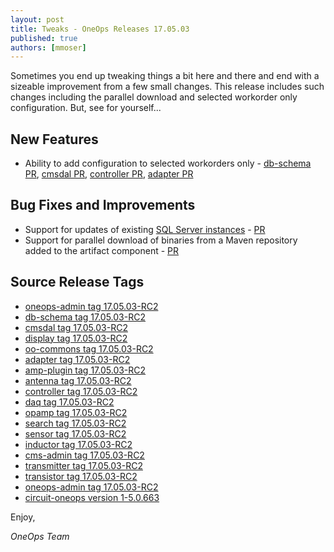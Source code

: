 ```yaml
---
layout: post
title: Tweaks - OneOps Releases 17.05.03
published: true
authors: [mmoser]
---
```


Sometimes you end up tweaking things a bit here and there and end with a
sizeable improvement from a few small changes. This release includes such
changes including the parallel download and selected workorder only
configuration. But, see for yourself...

<!--more-->

## New Features

* Ability to add configuration to selected workorders only -
[db-schema PR](https://github.com/oneops/db-schema/pull/54),
[cmsdal PR](https://github.com/oneops/cmsdal/pull/84),
[controller PR](https://github.com/oneops/controller/pull/58),
[adapter PR](https://github.com/oneops/adapter/pull/37)

## Bug Fixes and Improvements

* Support for updates of existing
  [SQL Server instances](/user/design/ms-sqlserver-pack.html) -
  [PR](https://github.com/oneops/circuit-oneops-1/pull/820)
* Support for parallel download of binaries from a Maven repository added to the
  artifact component - [PR](https://github.com/oneops/oneops-admin/pull/191)

## Source Release Tags

- [oneops-admin tag 17.05.03-RC2](https://github.com/oneops/oneops-admin/tree/17.05.03-RC2)
- [db-schema tag 17.05.03-RC2](https://github.com/oneops/db-schema/tree/17.05.03-RC2)
- [cmsdal tag 17.05.03-RC2](https://github.com/oneops/cmsdal/tree/17.05.03-RC2)
- [display tag 17.05.03-RC2](https://github.com/oneops/display/tree/17.05.03-RC2)
- [oo-commons tag 17.05.03-RC2](https://github.com/oneops/oo-commons/tree/17.05.03-RC2)
- [adapter tag 17.05.03-RC2](https://github.com/oneops/adapter/tree/17.05.03-RC2)
- [amp-plugin tag 17.05.03-RC2](https://github.com/oneops/amq-plugin/tree/17.05.03-RC2)
- [antenna tag 17.05.03-RC2](https://github.com/oneops/antenna/tree/17.05.03-RC2)
- [controller tag 17.05.03-RC2](https://github.com/oneops/controller/tree/17.05.03-RC2)
- [daq tag 17.05.03-RC2](https://github.com/oneops/daq/tree/17.05.03-RC2)
- [opamp tag 17.05.03-RC2](https://github.com/oneops/opamp/tree/17.05.03-RC2)
- [search tag 17.05.03-RC2](https://github.com/oneops/search/tree/17.05.03-RC2)
- [sensor tag 17.05.03-RC2](https://github.com/oneops/sensor/tree/17.05.03-RC2)
- [inductor tag 17.05.03-RC2](https://github.com/oneops/inductor/tree/17.05.03-RC2)
- [cms-admin tag 17.05.03-RC2](https://github.com/oneops/cms-admin/tree/17.05.03-RC2)
- [transmitter tag 17.05.03-RC2](https://github.com/oneops/transmitter/tree/17.05.03-RC2)
- [transistor tag 17.05.03-RC2](https://github.com/oneops/transistor/tree/17.05.03-RC2)
- [oneops-admin tag 17.05.03-RC2](https://github.com/oneops/oneops-admin/tree/17.05.03-RC2)
- [circuit-oneops version 1-5.0.663](https://github.com/oneops/circuit-oneops-1/releases/tag/circuit-oneops-1-5.0.663)

Enjoy,

_OneOps Team_
